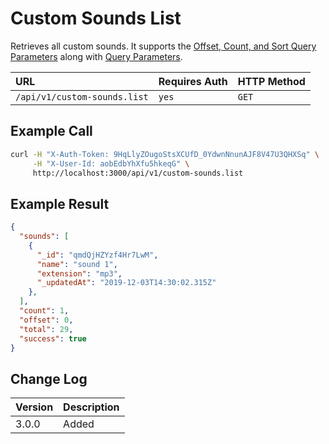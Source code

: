 # Custom Sounds List

Retrieves all custom sounds. It supports the [Offset, Count, and Sort Query Parameters](../../offset-and-count-and-sort-info/) along with [Query Parameters](../../query-and-fields-info/).

| URL                          | Requires Auth | HTTP Method |
| :--------------------------- | :------------ | :---------- |
| `/api/v1/custom-sounds.list` | `yes`         | `GET`       |

## Example Call

```bash
curl -H "X-Auth-Token: 9HqLlyZOugoStsXCUfD_0YdwnNnunAJF8V47U3QHXSq" \
     -H "X-User-Id: aobEdbYhXfu5hkeqG" \
     http://localhost:3000/api/v1/custom-sounds.list
```

## Example Result

```json
{
  "sounds": [
    {
      "_id": "qmdQjHZYzf4Hr7LwM",
      "name": "sound 1",
      "extension": "mp3",
      "_updatedAt": "2019-12-03T14:30:02.315Z"
    },
  ],
  "count": 1,
  "offset": 0,
  "total": 29,
  "success": true
}
```

## Change Log

| Version | Description |
| :------ | :---------- |
| 3.0.0   | Added       |
